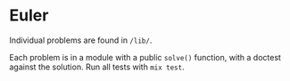 # Euler

Individual problems are found in `/lib/`.

Each problem is in a module with a public `solve()` function, with a doctest against the solution. Run all tests with `mix test`.
